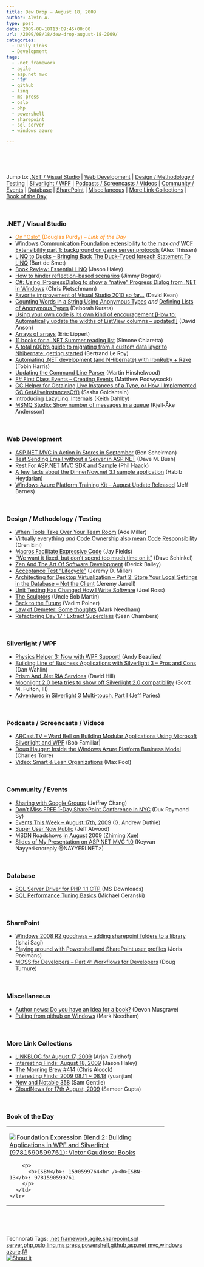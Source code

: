 ```yaml
---
title: Dew Drop – August 18, 2009
author: Alvin A.
type: post
date: 2009-08-18T13:09:45+00:00
url: /2009/08/18/dew-drop-august-18-2009/
categories:
  - Daily Links
  - Development
tags:
  - .net framework
  - agile
  - asp.net mvc
  - 'f#'
  - github
  - linq
  - ms press
  - oslo
  - php
  - powershell
  - sharepoint
  - sql server
  - windows azure

---
```

&#160;

&#160;

Jump to: [.NET / Visual Studio][1] | [Web Development][2] | [Design / Methodology / Testing][3] | [Silverlight / WPF][4] | [Podcasts / Screencasts / Videos][5] | [Community / Events][6] | [Database][7] | [SharePoint][8] | [Miscellaneous][9] | [More Link Collections][10] | [Book of the Day][11] 

&#160;

### <a name="dotnet"></a>.NET / Visual Studio

  * [<font color="#ff8000">On "Oslo"</font>][12] <font color="#ff8000">(Douglas Purdy) <em>– Link of the Day</em></font>
  * [Windows Communication Foundation extensibility to the max][13] _and_&#160;[WCF Extensibility part 1: background on game server protocols][14] (Alex Thissen)
  * [LINQ to Ducks – Bringing Back The Duck-Typed foreach Statement To LINQ][15] (Bart de Smet)
  * [Book Review: Essential LINQ][16] (Jason Haley)
  * [How to hinder reflection-based scenarios][17] (Jimmy Bogard)
  * [C#: Using IProgressDialog to show a “native” Progress Dialog from .NET in Windows][18] (Chris Pietschmann)
  * [Favorite improvement of Visual Studio 2010 so far…][19] (David Kean)
  * [Counting Words in a String Using Anonymous Types][20] _and_&#160;[Defining Lists of Anonymous Types][21] (Deborah Kurata)
  * [Using your own code is its own kind of encouragement [How to: Automatically update the widths of ListView columns &#8211; updated!]][22] (David Anson)
  * [Arrays of arrays][23] (Eric Lippert)
  * [11 books for a .NET Summer reading list][24] (Simone Chiaretta)
  * [A total n00b’s guide to migrating from a custom data layer to Nhibernate: getting started][25] (Bertrand Le Roy)
  * [Automating .NET development (and NHibernate) with IronRuby + Rake][26] (Tobin Harris)
  * [Updating the Command Line Parser][27] (Martin Hinshelwood)
  * [F# First Class Events – Creating Events][28] (Matthew Podwysocki)
  * [GC Helper for Obtaining Live Instances of a Type, or How I Implemented GC.GetAliveInstancesOf()][29] (Sasha Goldshtein)
  * [Introducing LazyLinq: Internals][30] (Keith Dahlby)
  * [MSMQ Studio: Show number of messages in a queue][31] (Kjell-Åke Andersson)

&#160;

### <a name="web"></a>Web Development

  * [ASP.NET MVC in Action in Stores in September][32] (Ben Scheirman)
  * [Test Sending Email without a Server in ASP.NET][33] (Dave M. Bush)
  * [Rest For ASP.NET MVC SDK and Sample][34] (Phil Haack)
  * [A few facts about the DinnerNow.net 3.1 sample application][35] (Habib Heydarian)
  * [Windows Azure Platform Training Kit &#8211; August Update Released][36] (Jeff Barnes)

&#160;

### <a name="design"></a>Design / Methodology / Testing

  * [When Tools Take Over Your Team Room][37] (Ade Miller)
  * [Virtually everything][38] _and_&#160;[Code Ownership also mean Code Responsibility][39] (Oren Eini)
  * [Macros Facilitate Expressive Code][40] (Jay Fields)
  * [“We want it fixed, but don’t spend too much time on it”][41] (Dave Schinkel)
  * [Zen And The Art Of Software Development][42] (Derick Bailey)
  * [Acceptance Test “Lifecycle”][43] (Jeremy D. Miller)
  * [Architecting for Desktop Virtualization – Part 2: Store Your Local Settings in the Database – Not the Client][44] (Jeremy Jarrell)
  * [Unit Testing Has Changed How I Write Software][45] (Joel Ross)
  * [The Sculptors][46] (Uncle Bob Martin)
  * [Back to the Future][47] (Vadim Polner)
  * [Law of Demeter: Some thoughts][48] (Mark Needham)
  * [Refactoring Day 17 : Extract Superclass][49] (Sean Chambers)

&#160;

### <a name="silverlight"></a>Silverlight / WPF

  * [Physics Helper 3: Now with WPF Support!][50] (Andy Beaulieu)
  * [Building Line of Business Applications with Silverlight 3 – Pros and Cons][51] (Dan Wahlin)
  * [Prism And .Net RIA Services][52] (David Hill)
  * [Moonlight 2.0 beta tries to show off Silverlight 2.0 compatibility][53] (Scott M. Fulton, III)
  * [Adventures in Silverlight 3 Multi-touch, Part I][54] (Jeff Paries)

&#160;

### <a name="podcasts"></a>Podcasts / Screencasts / Videos

  * [ARCast.TV &#8211; Ward Bell on Building Modular Applications Using Microsoft Silverlight and WPF][55] (Bob Familiar)
  * [Doug Hauger: Inside the Windows Azure Platform Business Model][56] (Charles Torre)
  * [Video: Smart & Lean Organizations][57] (Max Pool)

&#160;

### <a name="events"></a>Community / Events

  * [Sharing with Google Groups][58] (Jeffrey Chang)
  * [Don&#8217;t Miss FREE 1-Day SharePoint Conference in NYC][59] (Dux Raymond Sy)
  * [Events This Week – August 17th, 2009][60] (G. Andrew Duthie)
  * [Super User Now Public][61] (Jeff Atwood)
  * [MSDN Roadshows in August 2009][62] (Zhiming Xue)
  * [Slides of My Presentation on ASP.NET MVC 1.0][63] (Keyvan Nayyeri<noreply @NAYYERI.NET>)

&#160;

### <a name="db"></a>Database

  * [SQL Server Driver for PHP 1.1 CTP][64] (MS Downloads)
  * [SQL Performance Tuning Basics][65] (Michael Ceranski)

&#160;

### <a name="sp"></a>SharePoint

  * [Windows 2008 R2 goodness &#8211; adding sharepoint folders to a library][66] (Ishai Sagi)
  * [Playing around with Powershell and SharePoint user profiles][67] (Joris Poelmans)
  * [MOSS for Developers &#8211; Part 4: Workflows for Developers][68] (Doug Turnure)

&#160;

### <a name="misc"></a>Miscellaneous

  * [Author news: Do you have an idea for a book?][69] (Devon Musgrave)
  * [Pulling from github on Windows][70] (Mark Needham)

&#160;

### <a name="links"></a>More Link Collections

  * [LINKBLOG for August 17, 2009][71] (Arjan Zuidhof)
  * [Interesting Finds: August 18, 2009][72] (Jason Haley)
  * [The Morning Brew #414][73] (Chris Alcock)
  * [Interesting Finds: 2009 08.11 ~ 08.18][74] (yuanjian)
  * [New and Notable 358][75] (Sam Gentile)
  * [CloudNews for 17th August, 2009][76] (Sameer Gupta)

&#160;

### <a name="book"></a>Book of the Day

<div style="padding-bottom: 0px; margin: 0px; padding-left: 0px; padding-right: 0px; display: inline; float: none; padding-top: 0px" id="scid:7dc1bd33-94bd-46fd-a20b-0131235bcd47:29d6569c-21bd-4485-8d3f-22a185284baf" class="wlWriterSmartContent">
  <table cellspacing="0" cellpadding="2" width="400" border="0" unselectable="on">
    <tr>
      <td valign="top" width="400">
        <p>
          <a title="Foundation Expression Blend 2: Building Applications in WPF and Silverlight (9781590599761): Victor Gaudioso: Books" href="http://www.amazon.com/exec/obidos/ASIN/1590599764/alvinashcraft-20"><img data-recalc-dims="1" decoding="async" src="https://i0.wp.com/images.amazon.com/images/P/1590599764.01.MZZZZZZZ.jpg?w=660" border="0" align="left" style="float:left" />Foundation Expression Blend 2: Building Applications in WPF and Silverlight (9781590599761): Victor Gaudioso: Books</a>
        </p>
        
        <p>
          <b>ISBN</b>: 1590599764<br /><b>ISBN-13</b>: 9781590599761
        </p>
      </td>
    </tr>
  </table>
</div>

&#160;

<div style="padding-bottom: 0px; margin: 0px; padding-left: 0px; padding-right: 0px; display: inline; float: none; padding-top: 0px" id="scid:C16BAC14-9A3D-4c50-9394-FBFEF7A93539:06ad99fe-53c3-41f0-bde2-04b8e765e551" class="wlWriterSmartContent">
  <!--dotnetkickit-->
</div>

&#160;

<div style="padding-bottom: 0px; margin: 0px; padding-left: 0px; padding-right: 0px; display: inline; float: none; padding-top: 0px" id="scid:0767317B-992E-4b12-91E0-4F059A8CECA8:cd9d9fe3-514c-44b9-94e6-f1e6288a36bc" class="wlWriterSmartContent">
  Technorati Tags: <a href="http://technorati.com/tags/.net+framework" rel="tag">.net framework</a>,<a href="http://technorati.com/tags/agile" rel="tag">agile</a>,<a href="http://technorati.com/tags/sharepoint" rel="tag">sharepoint</a>,<a href="http://technorati.com/tags/sql+server" rel="tag">sql server</a>,<a href="http://technorati.com/tags/php" rel="tag">php</a>,<a href="http://technorati.com/tags/oslo" rel="tag">oslo</a>,<a href="http://technorati.com/tags/linq" rel="tag">linq</a>,<a href="http://technorati.com/tags/ms+press" rel="tag">ms press</a>,<a href="http://technorati.com/tags/powershell" rel="tag">powershell</a>,<a href="http://technorati.com/tags/github" rel="tag">github</a>,<a href="http://technorati.com/tags/asp.net+mvc" rel="tag">asp.net mvc</a>,<a href="http://technorati.com/tags/windows+azure" rel="tag">windows azure</a>,<a href="http://technorati.com/tags/f%23" rel="tag">f#</a>
</div>

<div class="wlWriterHeaderFooter" style="margin:0px; padding:0px 0px 0px 0px;">
  <div class="shoutIt">
    <a rev="vote-for" href="http://dotnetshoutout.com/Submit?url=http%3a%2f%2fwww.alvinashcraft.com%2f2009%2f08%2f18%2fdew-drop-august-18-2009%2f&title=Dew+Drop+-+August+18%2c+2009"><img decoding="async" alt="Shout it" src="http://dotnetshoutout.com/image.axd?url=https://morningdew-bpc6g3a0fgaxdxcu.eastus2-01.azurewebsites.net/2009/08/18/dew-drop-august-18-2009/" style="border:0px" /></a>
  </div>
</div>

 [1]: https://morningdew-bpc6g3a0fgaxdxcu.eastus2-01.azurewebsites.net/#dotnet
 [2]: https://morningdew-bpc6g3a0fgaxdxcu.eastus2-01.azurewebsites.net/#web
 [3]: https://morningdew-bpc6g3a0fgaxdxcu.eastus2-01.azurewebsites.net/#design
 [4]: https://morningdew-bpc6g3a0fgaxdxcu.eastus2-01.azurewebsites.net/#silverlight
 [5]: https://morningdew-bpc6g3a0fgaxdxcu.eastus2-01.azurewebsites.net/#podcasts
 [6]: https://morningdew-bpc6g3a0fgaxdxcu.eastus2-01.azurewebsites.net/#events
 [7]: https://morningdew-bpc6g3a0fgaxdxcu.eastus2-01.azurewebsites.net/#db
 [8]: https://morningdew-bpc6g3a0fgaxdxcu.eastus2-01.azurewebsites.net/#sp
 [9]: https://morningdew-bpc6g3a0fgaxdxcu.eastus2-01.azurewebsites.net/#misc
 [10]: https://morningdew-bpc6g3a0fgaxdxcu.eastus2-01.azurewebsites.net/#links
 [11]: https://morningdew-bpc6g3a0fgaxdxcu.eastus2-01.azurewebsites.net/#book
 [12]: http://www.douglaspurdy.com/2009/08/17/on-oslo/
 [13]: http://www.alexthissen.nl/blogs/main/archive/2009/08/17/windows-communication-foundation-extensibility-to-the-max.aspx
 [14]: http://www.alexthissen.nl/blogs/main/archive/2009/08/17/wcf-extensibility-part-1-background-on-game-server-protocols.aspx
 [15]: http://bartdesmet.net/blogs/bart/archive/2009/08/17/linq-to-ducks-bringing-back-the-duck-typed-foreach-statement-to-linq.aspx
 [16]: http://jasonhaley.com/blog/post.aspx?id=403804f3-5c4a-4a2d-8d71-aee9a7bbfd21
 [17]: http://feedproxy.google.com/~r/LosTechies/~3/ai083ZO_HE8/how-to-hinder-reflection-based-scenarios.aspx
 [18]: http://pietschsoft.com/post.aspx?id=8cdbe666-e375-4311-b6ca-4794ec44ff41
 [19]: http://davesbox.com/archive/2009/08/17/favorite-improvement-of-visual-studio-2010-so-far.aspx
 [20]: http://msmvps.com/blogs/deborahk/archive/2009/08/17/counting-words-in-a-string-using-anonymous-types.aspx
 [21]: http://msmvps.com/blogs/deborahk/archive/2009/08/17/defining-lists-of-anonymous-types.aspx
 [22]: http://blogs.msdn.com/delay/archive/2009/08/18/using-your-own-code-is-its-own-kind-of-encouragement-how-to-automatically-update-the-widths-of-listview-columns-updated.aspx
 [23]: http://blogs.msdn.com/ericlippert/archive/2009/08/17/arrays-of-arrays.aspx
 [24]: http://feedproxy.google.com/~r/Codeclimber/~3/4NUhzs2Qpcs/11-books-for-a-.net-summer-reading-list.aspx
 [25]: http://weblogs.asp.net/bleroy/archive/2009/08/17/a-total-n00b-s-guide-to-migrating-from-a-custom-data-layer-to-nhibernate-getting-started.aspx
 [26]: http://feedproxy.google.com/~r/blog_of_tobin/~3/f3IdGv74u5s/
 [27]: http://feedproxy.google.com/~r/MartinHinshelwood/~3/_O_p1rN966E/updating-the-command-line-parser.aspx
 [28]: http://codebetter.com/blogs/matthew.podwysocki/archive/2009/08/18/f-first-class-events-creating-events.aspx
 [29]: http://blogs.microsoft.co.il/blogs/sasha/archive/2009/08/17/gc-helper-for-obtaining-live-instances-of-a-type-or-how-i-implemented-gc-getaliveinstancesof-lt-t-gt.aspx
 [30]: http://feedproxy.google.com/~r/LosTechies/~3/Z8phYvm3UQ4/introducing-lazylinq-internals.aspx
 [31]: http://www.geekproject.com/showTopic.aspx?id=104
 [32]: http://feedproxy.google.com/~r/flux88/~3/LtvcavoXW0U/
 [33]: http://blog.dmbcllc.com/2009/08/18/test-sending-email-without-a-server-in-asp-net/
 [34]: http://haacked.com/archive/2009/08/17/rest-for-mvc.aspx
 [35]: http://blogs.msdn.com/habibh/archive/2009/08/18/a-few-facts-about-the-dinnernow-net-3-1-sample-application.aspx
 [36]: http://feedproxy.google.com/~r/ArchitectureTheHarmonyOfMathematicalPrecision/~3/3GNfA1wyU-I/windows-azure-platform-training-kit-august-update-released.aspx
 [37]: http://www.ademiller.com/blogs/tech/2009/08/when-tools-take-over-your-team-room/?&owa_from=feed&owa_sid=
 [38]: http://feedproxy.google.com/~r/AyendeRahien/~3/RRTVrGNICd4/virtually-everything.aspx
 [39]: http://feedproxy.google.com/~r/AyendeRahien/~3/IfBFgz6KHlk/code-ownership-also-mean-code-responsibility.aspx
 [40]: http://feedproxy.google.com/~r/jayfields/mjKQ/~3/3xpyCuixP4M/macros-facilitate-expressive-code.html
 [41]: http://feedproxy.google.com/~r/CodeZest/~3/kZ7At5IfwMU/ldquodonrsquot-spend-too-much-time-on-itrdquo.aspx
 [42]: http://feedproxy.google.com/~r/LosTechies/~3/fpFifGdkY4M/zen-and-the-art-of-software-development.aspx
 [43]: http://codebetter.com/blogs/jeremy.miller/archive/2009/08/17/acceptance-test-lifecycle.aspx
 [44]: http://jeremyjarrell.com/archive/2009/08/17/131.aspx
 [45]: http://feeds.rosscode.com/~r/Rosscode/~3/TD_n3uGbIis/index.php
 [46]: http://blog.objectmentor.com/articles/2009/08/17/the-sculptors
 [47]: http://feedproxy.google.com/~r/PreemptiveSolutionsBlog/~3/-NFyFxalwvQ/post.aspx
 [48]: http://feedproxy.google.com/~r/MarkNeedham/~3/zYSgJI-Hj7w/
 [49]: http://feedproxy.google.com/~r/LosTechies/~3/nz5X81XcMl8/refactoring-day-17-extract-superclass.aspx
 [50]: http://www.andybeaulieu.com/Default.aspx?tabid=67&EntryID=166
 [51]: http://weblogs.asp.net/dwahlin/archive/2009/08/18/building-line-of-business-applications-with-silverlight-3-pros-and-cons.aspx
 [52]: http://blogs.msdn.com/dphill/archive/2009/08/17/prism-and-net-ria-services.aspx
 [53]: http://feeds.betanews.com/~r/bn/~3/sYaUF547JAI/1250557189
 [54]: http://designwithsilverlight.com/2009/08/17/adventures-in-silverlight-3-multi-touch-part-i/
 [55]: http://feedproxy.google.com/~r/msdn/bobfamiliar/~3/aqGYbYnq1aw/arcast-tv-ward-bell-on-building-modular-applications-using-microsoft-silverlight-and-wpf.aspx
 [56]: http://channel9.msdn.com/posts/Charles/Doug-Hauger-Inside-the-Windows-Azure-Platform-Business-Model/
 [57]: http://feeds.dzone.com/~r/zones/dotnet/~3/AWlXuTh_lsQ/video-smart-lean-organizations
 [58]: http://feedproxy.google.com/~r/blogspot/MKuf/~3/YpZ9cOgqbTE/sharing-with-google-groups.html
 [59]: http://feedproxy.google.com/~r/Meetdux/~3/NwjYraZr4VY/dont-miss-free-1-day-sharepoint-conference-in-nyc.aspx
 [60]: http://blogs.msdn.com/gduthie/archive/2009/08/17/events-this-week-august-17th-2009.aspx
 [61]: http://blog.stackoverflow.com/2009/08/super-user-now-public/
 [62]: http://blogs.msdn.com/zxue/archive/2009/08/17/msdn-roadshows-in-august-2009.aspx
 [63]: http://nayyeri.net/blog/slides-of-my-presentation-on-asp-net-mvc-1-0/
 [64]: http://feedproxy.google.com/~r/MicrosoftDownloadCenter/~3/Z7P4QiS8-vY/details.aspx
 [65]: http://www.codecapers.com/2009/08/sql-performance-tuning-basics.html
 [66]: http://feedproxy.google.com/~r/sharepointmvpblogs/~3/xh9sPamfA3w/windows-2008-r2-goodness-adding.html
 [67]: http://feedproxy.google.com/~r/sharepointmvpblogs/~3/q8mCugjp2zU/playing-around-with-powershell-and.html
 [68]: http://www.codeproject.com/KB/sharepoint/MOSS4Devs-04-Workflows.aspx
 [69]: http://blogs.msdn.com/microsoft_press/archive/2009/08/17/author-news-do-you-have-an-idea-for-a-book.aspx
 [70]: http://feeds.dzone.com/~r/zones/dotnet/~3/Ytuj3Wg0sAI/pulling-github-windows
 [71]: http://feedproxy.google.com/~r/ArjansWorld/~3/CdyQfKpM9yo/
 [72]: http://jasonhaley.com/blog/post.aspx?id=c4af6359-a708-4059-bd16-687e6cfb6417
 [73]: http://feedproxy.google.com/~r/ReflectivePerspective/~3/LJdlMCRt-f8/
 [74]: http://weblogs.asp.net/yuanjian/archive/2009/08/17/interesting-finds-2009-08-11-08-18.aspx
 [75]: http://feedproxy.google.com/~r/SamGentile/~3/aczmCWryHmM/
 [76]: http://feedproxy.google.com/~r/CloudAve/~3/WCtgIcpb-yg/cloudnews-for-17th-august-2009